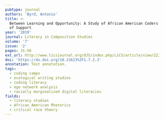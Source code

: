 ```yaml
---
pubtype: journal
authors: 'Byrd, Antonio'
title: >-
  Between Learning and Opportunity: A Study of African American Coders’ Networks
  of Support
year: '2019'
journal: Literacy in Composition Studies
volume: '7'
issue: '2'
pages: 31-56
ext_url: http://www.licsjournal.org/OJS/index.php/LiCS/article/view/222
doi: 'https://dx.doi.org/10.21623%2F1.7.2.3'
annotation: Test annotation.
tags:
  - coding camps
  - ecological writing studies
  - coding literacy
  - ego network analysis
  - racially marginalized digital literacies
fields:
  - literacy studies
  - African American Rhetorics
  - critical race theory
---
```

